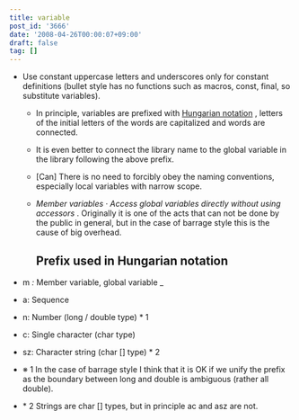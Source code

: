 ```yaml
---
title: variable
post_id: '3666'
date: '2008-04-26T00:00:07+09:00'
draft: false
tag: []
---
```


*   Use constant uppercase letters and underscores only for constant definitions (bullet style has no functions such as macros, const, final, so substitute variables).
    *   In principle, variables are prefixed with [Hungarian notation](http://ja.wikipedia.org/wiki/%E3%83%8F%E3%83%B3%E3%82%AC%E3%83%AA%E3%82%A2%E3%83%B3%E8%A8%98%E6%B3%95) , letters of the initial letters of the words are capitalized and words are connected.
    *   It is even better to connect the library name to the global variable in the library following the above prefix.
    *   \[Can\] There is no need to forcibly obey the naming conventions, especially local variables with narrow scope.
    *   _Member variables · Access global variables directly without using accessors_ . Originally it is one of the acts that can not be done by the public in general, but in the case of barrage style this is the cause of big overhead.
        
        ## Prefix used in Hungarian notation
        

*   m _:_ Member variable, global variable _
*   a: Sequence
*   n: Number (long / double type) * 1
*   c: Single character (char type)
*   sz: Character string (char \[\] type) * 2
*   ※ 1 In the case of barrage style I think that it is OK if we unify the prefix as the boundary between long and double is ambiguous (rather all double).
*   \* 2 Strings are char \[\] types, but in principle ac and asz are not.